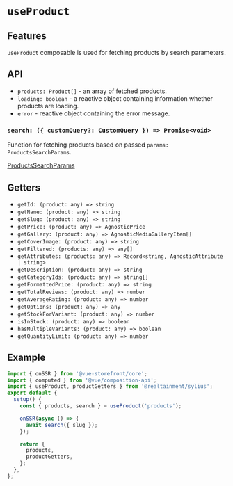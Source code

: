 # `useProduct`

## Features

`useProduct` composable is used for fetching products by search parameters.

## API

- `products: Product[]` - an array of fetched products.
- `loading: boolean` - a reactive object containing information whether products are loading.
- `error` - reactive object containing the error message.

### `search: ({ customQuery?: CustomQuery }) => Promise<void>`

Function for fetching products based on passed `params: ProductsSearchParams`.

[ProductsSearchParams](https://docs.vuestorefront.io/v2/reference/api/core.productssearchparams.html)

## Getters

- `getId: (product: any) => string`
- `getName: (product: any) => string`
- `getSlug: (product: any) => string`
- `getPrice: (product: any) => AgnosticPrice`
- `getGallery: (product: any) => AgnosticMediaGalleryItem[]`
- `getCoverImage: (product: any) => string`
- `getFiltered: (products: any) => any[]`
- `getAttributes: (products: any) => Record<string, AgnosticAttribute | string>`
- `getDescription: (product: any) => string`
- `getCategoryIds: (product: any) => string[]`
- `getFormattedPrice: (product: any) => string`
- `getTotalReviews: (product: any) => number`
- `getAverageRating: (product: any) => number`
- `getOptions: (product: any) => any`
- `getStockForVariant: (product: any) => number`
- `isInStock: (product: any) => boolean`
- `hasMultipleVariants: (product: any) => boolean`
- `getQuantityLimit: (product: any) => number`

## Example

```js
import { onSSR } from '@vue-storefront/core';
import { computed } from '@vue/composition-api';
import { useProduct, productGetters } from '@realtainment/sylius';
export default {
  setup() {
    const { products, search } = useProduct('products');

    onSSR(async () => {
      await search({ slug });
    });

    return {
      products,
      productGetters,
    };
  },
};
```
